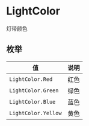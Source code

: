 # LightColor

灯带颜色

## 枚举

| 值                  | 说明 |
| ------------------- | ---- |
| `LightColor.Red`    | 红色 |
| `LightColor.Green`  | 绿色 |
| `LightColor.Blue`   | 蓝色 |
| `LightColor.Yellow` | 黄色 |

